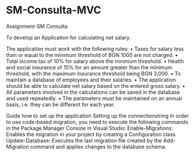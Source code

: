 # SM-Consulta-MVC
Assignment-SM Consulta

To develop an Application for calculating net salary. 

The application must work with the following rules:
• Taxes for salary less than or equal to the minimum threshold of BGN 1000 are not charged.
• Total income tax of 10% for salary above the minimum threshold.
• Health and social insurance of 15% for an amount greater than the minimum threshold, with the maximum insurance threshold being BGN 3,000.
• To maintain a database of employees and their salaries.
• The application should be able to calculate net salary based on the entered gross salary.
• All parameters involved in the calculations can be saved in the database and used repeatedly.
• The parameters must be maintained on an annual basis, i.e. they can be different for each year.

Guide how to set up the application Setting up the connectionstring
In order to use code-based migration, you need to execute the following commands in the Package Manager Console in Visual Studio: Enable-Migrations: Enables the migration in your project by creating a Configuration class.
Update-Database: Executes the last migration file created by the Add-Migration command and applies changes to the database schema.
